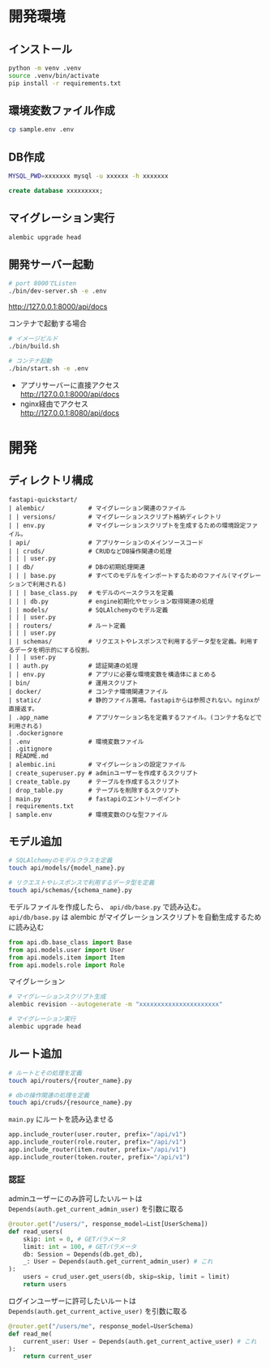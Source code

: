 # 開発環境

## インストール

```bash
python -m venv .venv
source .venv/bin/activate
pip install -r requirements.txt
```

## 環境変数ファイル作成

```bash
cp sample.env .env
```

## DB作成

```bash
MYSQL_PWD=xxxxxxx mysql -u xxxxxx -h xxxxxxx
```

```sql
create database xxxxxxxxx;
```

## マイグレーション実行

```bash
alembic upgrade head
```

## 開発サーバー起動

```bash
# port 8000でListen
./bin/dev-server.sh -e .env
```

http://127.0.0.1:8000/api/docs


コンテナで起動する場合

```bash
# イメージビルド
./bin/build.sh

# コンテナ起動
./bin/start.sh -e .env
```

- アプリサーバーに直接アクセス  
http://127.0.0.1:8000/api/docs
- nginx経由でアクセス  
http://127.0.0.1:8080/api/docs

# 開発

## ディレクトリ構成

```
fastapi-quickstart/   
| alembic/            # マイグレーション関連のファイル
| | versions/         # マイグレーションスクリプト格納ディレクトリ
| | env.py            # マイグレーションスクリプトを生成するための環境設定ファイル。
| api/                # アプリケーションのメインソースコード
| | cruds/            # CRUDなどDB操作関連の処理
| | | user.py         
| | db/               # DBの初期処理関連
| | | base.py         # すべてのモデルをインポートするためのファイル(マイグレーションで利用される)
| | | base_class.py   # モデルのベースクラスを定義
| | | db.py           # engine初期化やセッション取得関連の処理
| | models/           # SQLAlchemyのモデル定義
| | | user.py         
| | routers/          # ルート定義
| | | user.py         
| | schemas/          # リクエストやレスポンスで利用するデータ型を定義。利用するデータを明示的にする役割。
| | | user.py         
| | auth.py           # 認証関連の処理
| | env.py            # アプリに必要な環境変数を構造体にまとめる
| bin/                # 運用スクリプト
| docker/             # コンテナ環境関連ファイル
| static/             # 静的ファイル置場。fastapiからは参照されない。nginxが直接返す。
| .app_name           # アプリケーション名を定義するファイル。(コンテナ名などで利用される)
| .dockerignore       
| .env                # 環境変数ファイル
| .gitignore          
| README.md           
| alembic.ini         # マイグレーションの設定ファイル
| create_superuser.py # adminユーザーを作成するスクリプト
| create_table.py     # テーブルを作成するスクリプト
| drop_table.py       # テーブルを削除するスクリプト
| main.py             # fastapiのエントリーポイント
| requirements.txt    
| sample.env          # 環境変数のひな型ファイル

```


## モデル追加

```bash
# SQLAlchemyのモデルクラスを定義
touch api/models/{model_name}.py

# リクエストやレスポンスで利用するデータ型を定義
touch api/schemas/{schema_name}.py
```

モデルファイルを作成したら、 `api/db/base.py` で読み込む。  
`api/db/base.py` は alembic がマイグレーションスクリプトを自動生成するために読み込む

```api/db/base.py
from api.db.base_class import Base
from api.models.user import User
from api.models.item import Item
from api.models.role import Role
```

マイグレーション

```bash
# マイグレーションスクリプト生成
alembic revision --autogenerate -m "xxxxxxxxxxxxxxxxxxxxxx"

# マイグレーション実行
alembic upgrade head
```


## ルート追加

```bash
# ルートとその処理を定義
touch api/routers/{router_name}.py

# dbの操作関連の処理を定義
touch api/cruds/{resource_name}.py
```

`main.py` にルートを読み込ませる

```main.py
app.include_router(user.router, prefix="/api/v1")
app.include_router(role.router, prefix="/api/v1")
app.include_router(item.router, prefix="/api/v1")
app.include_router(token.router, prefix="/api/v1")
```

### 認証

adminユーザーにのみ許可したいルートは `Depends(auth.get_current_admin_user)` を引数に取る

```api/routers/user.py
@router.get("/users/", response_model=List[UserSchema])
def read_users(
    skip: int = 0, # GETパラメータ
    limit: int = 100, # GETパラメータ
    db: Session = Depends(db.get_db),
    _: User = Depends(auth.get_current_admin_user) # これ
):
    users = crud_user.get_users(db, skip=skip, limit = limit)
    return users
```

ログインユーザーに許可したいルートは `Depends(auth.get_current_active_user)` を引数に取る

```api/routers/user.py
@router.get("/users/me", response_model=UserSchema)
def read_me(
    current_user: User = Depends(auth.get_current_active_user) # これ
):
    return current_user
```